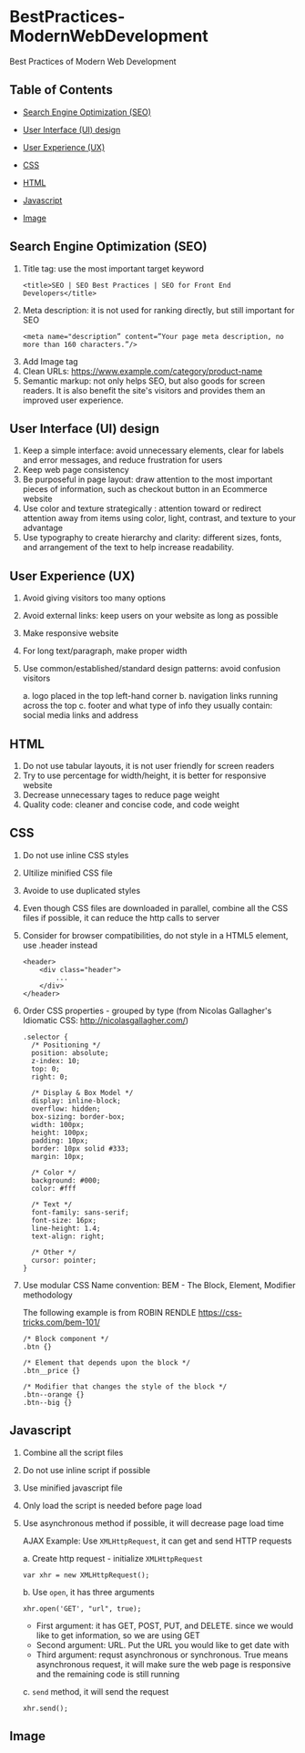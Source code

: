 # BestPractices-ModernWebDevelopment
Best Practices of Modern Web Development

## Table of Contents
  - [Search Engine Optimization (SEO)](#search-engine-optimization-seo)
  - [User Interface (UI) design](#user-interface-ui-design)
  - [User Experience (UX)](#user-experience-ux)

  - [CSS](#css)
  - [HTML](#html)
  - [Javascript](#javascript)
  - [Image](#image)
  

## Search Engine Optimization (SEO)
1) Title tag: use the most important target keyword
   ```
   <title>SEO | SEO Best Practices | SEO for Front End Developers</title>
   ```
2) Meta description: it is not used for ranking directly, but still important for SEO
   ```
   <meta name="description” content=”Your page meta description, no more than 160 characters.”/>
   ```
3) Add Image tag
4) Clean URLs:  https://www.example.com/category/product-name
5) Semantic markup: not only helps SEO, but also goods for screen readers. It is also benefit the site's visitors and provides them an improved user experience.

## User Interface (UI) design
1) Keep a simple interface: avoid unnecessary elements, clear for labels and error messages, and reduce frustration for users
2) Keep web page consistency
3) Be purposeful in page layout: draw attention to the most important pieces of information, such as checkout button in an Ecommerce website
4) Use color and texture strategically : attention toward or redirect attention away from items using color, light, contrast, and texture to your advantage
5) Use typography to create hierarchy and clarity: different sizes, fonts, and arrangement of the text to help increase readability.

## User Experience (UX)
1) Avoid giving visitors too many options
2) Avoid external links: keep users on your website as long as possible
3) Make responsive website
4) For long text/paragraph, make proper width
5) Use common/established/standard design patterns: avoid confusion visitors

    a. logo placed in the top left-hand corner
    b. navigation links running across the top
    c. footer and what type of info they usually contain: social media links and address

## HTML
1) Do not use tabular layouts, it is not user friendly for screen readers
2) Try to use percentage for width/height, it is better for responsive website
3) Decrease unnecessary tages to reduce page weight
4) Quality code: cleaner and concise code, and code weight

## CSS
1) Do not use inline CSS styles 
2) Ultilize minified CSS file
3) Avoide to use duplicated styles
4) Even though CSS files are downloaded in parallel, combine all the CSS files if possible, it can reduce the http calls to server
5) Consider for browser compatibilities, do not style in a HTML5 element, use .header instead
    ```
    <header>
        <div class="header">
            ...
        </div>
    </header>
    ```
6) Order CSS properties - grouped by type (from  Nicolas Gallagher's Idiomatic CSS: http://nicolasgallagher.com/)
    ```
    .selector {
      /* Positioning */
      position: absolute;
      z-index: 10;
      top: 0;
      right: 0;

      /* Display & Box Model */
      display: inline-block;
      overflow: hidden;
      box-sizing: border-box;
      width: 100px;
      height: 100px; 
      padding: 10px;
      border: 10px solid #333;
      margin: 10px;

      /* Color */
      background: #000;
      color: #fff

      /* Text */
      font-family: sans-serif;
      font-size: 16px;
      line-height: 1.4;
      text-align: right;

      /* Other */
      cursor: pointer;
    }
    ```
7) Use modular CSS Name convention: BEM - The Block, Element, Modifier methodology
   
   The following example is from ROBIN RENDLE https://css-tricks.com/bem-101/
    ```
    /* Block component */
    .btn {}

    /* Element that depends upon the block */ 
    .btn__price {}

    /* Modifier that changes the style of the block */
    .btn--orange {} 
    .btn--big {}
    ```
## Javascript
1) Combine all the script files 
2) Do not use inline script if possible
3) Use minified javascript file
4) Only load the script is needed before page load
5) Use asynchronous method if possible, it will decrease page load time

   AJAX Example: Use ```XMLHttpRequest```,  it can get and send HTTP requests
   
   a. Create http request - initialize ```XMLHttpRequest```
   
   ```
   var xhr = new XMLHttpRequest();
   ```
   
   b. Use ```open```, it has three arguments
   
   ```
   xhr.open('GET', "url", true);
   ```
   
   - First argument: it has GET, POST, PUT, and DELETE. since we would like to get information, so we are using GET
   - Second argument: URL. Put the URL you would like to get date with
   - Third argument: requst asynchronous or synchronous. True means asynchronous request, it will make sure the web page is responsive and the remaining code is still running
   
   c. ```send``` method, it will send the request
   
   ```
   xhr.send();
   ```
   

## Image


